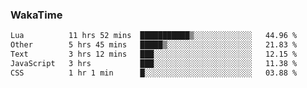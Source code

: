 ### WakaTime

<!--START_SECTION:waka-->

```txt
Lua          11 hrs 52 mins  ███████████▒░░░░░░░░░░░░░   44.96 %
Other        5 hrs 45 mins   █████▒░░░░░░░░░░░░░░░░░░░   21.83 %
Text         3 hrs 12 mins   ███░░░░░░░░░░░░░░░░░░░░░░   12.15 %
JavaScript   3 hrs           ███░░░░░░░░░░░░░░░░░░░░░░   11.38 %
CSS          1 hr 1 min      █░░░░░░░░░░░░░░░░░░░░░░░░   03.88 %
```

<!--END_SECTION:waka-->
